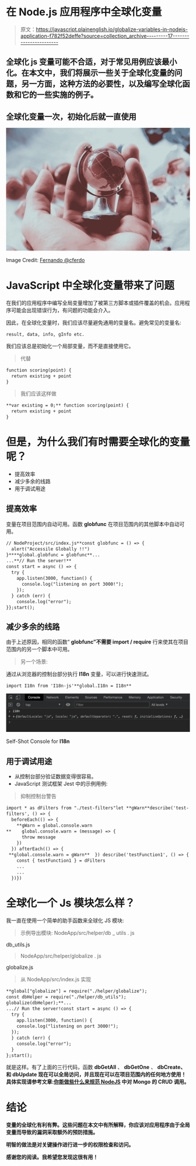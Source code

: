 # 在 Node.js 应用程序中全球化变量

> 原文：<https://javascript.plainenglish.io/globalize-variables-in-nodejs-application-f782f52deffe?source=collection_archive---------17----------------------->

## 全球化 js 变量可能不合适，对于常见用例应该最小化。在本文中，我们将展示一些关于全球化变量的问题，另一方面，这种方法的必要性，以及编写全球化函数和它的一些实施的例子。

## 全球化变量一次，初始化后就一直使用

![](img/2f0b8a987b097f033244062da98b4b4f.png)

Image Credit: [Fernando @cferdo](https://unsplash.com/@cferdo)

# JavaScript 中全球化变量带来了问题

在我们的应用程序中编写全局变量增加了被第三方脚本或插件覆盖的机会。应用程序可能会出现错误行为，有问题的功能会介入。

因此，在全球化变量时，我们应该尽量避免通用的变量名。避免常见的变量名:

```
result, data, info, gInfo etc.
```

我们应该总是初始化一个局部变量，而不是直接使用它。

> 代替

```
function scoring(point) {
  return existing + point
}
```

> 我们应该这样做

```
**var existing = 0;** function scoring(point) {
  return existing + point
}
```

# 但是，为什么我们有时需要全球化的变量呢？

*   提高效率
*   减少多余的线路
*   用于调试用途

## 提高效率

变量在项目范围内自动可用。函数 **globfunc** 在项目范围内的其他脚本中自动可用。

```
// NodeProject/src/index.js**const globfunc = () => {
  alert("Accessile Globally !!")
}****global.globfunc = globfunc**...
...**// Run the server!**
const start = async () => {
  try {
    app.listen(3000, function() {
      console.log("listening on port 3000!");
    });
  } catch (err) {
    console.log("error");
}};start();
```

## 减少多余的线路

由于上述原因，相同的函数“ **globfunc”不需要 import / require** 行来使其在项目范围内的另一个脚本中可用。

> 另一个场景:

通过从浏览器的控制台部分执行 **I18n** 变量，可以进行快速测试。

```
import I18n from 'I18n-js'**global.I18n = I18n**
```

![](img/71bdeb1e3a5a9eeb14456aba3a7a124c.png)

Self-Shot Console for **I18n**

## 用于调试用途

*   从控制台部分验证数据变得很容易。
*   JavaScript 测试框架 Jest 中的示例用例:

> 抑制控制台警告

```
import * as dFilters from "./test-filters"let **gWarn**describe('test-filters', () => {
  beforeEach(() => {
    **gWarn = global.console.warn
**    global.console.warn = (message) => {
      throw message
    })
  }) afterEach(() => {
 **global.console.warn = gWarn**  }) describe('testFunction1', () => {
    const { testFunction1 } = dFilters
    ...
    ...
  })})
```

# 全球化一个 Js 模块怎么样？

我一直在使用一个简单的助手函数来全球化 JS 模块:

> 示例导出模块:
> NodeApp/src/helper/db _ utils . js

db_utils.js

> NodeApp/src/helper/globalize . js

globalize.js

> 从 NodeApp/src/index.js 实现

```
**global["globalize"] = require("./helper/globalize");
const dbHelper = require("./helper/db_utils");
globalize(dbHelper);**...
...// Run the server!const start = async () => {
  try {
    app.listen(3000, function() {
    console.log("listening on port 3000!");
  });
  } catch (err) {
    console.log("error");
  }
};start();
```

就是这样。有了上面的三行代码，函数 **dbGetAll** 、 **dbGetOne** 、 **dbCreate、**和 **dbUpdate** 现在可以全局访问，并且现在可以在项目范围内的任何地方使用！具体实现请参考文章:**[**你能做些什么来规范 NodeJS**](https://seanpang.medium.com/what-you-can-do-to-standardize-the-crud-calls-to-mongo-in-nodejs-7b4c569488e6) 中对 Mongo 的 CRUD 调用。**

# **结论**

**变量的全球化有利有弊。这些问题在本文中有所解释，你应该对应用程序由于全局变量而导致的漏洞采取额外的预防措施。**

**明智的做法是对关键操作进行进一步的权限检查和访问。**

**感谢您的阅读。我希望您发现这很有用！**